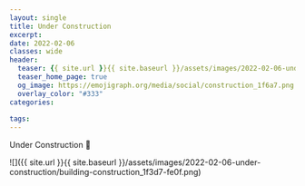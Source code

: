 ```yaml
---
layout: single
title: Under Construction
excerpt: 
date: 2022-02-06
classes: wide
header:
  teaser: {{ site.url }}{{ site.baseurl }}/assets/images/2022-02-06-under-construction/building-construction_1f3d7-fe0f.png
  teaser_home_page: true
  og_image: https://emojigraph.org/media/social/construction_1f6a7.png
  overlay_color: "#333"
categories:
 
tags:  
---
```


Under Construction :construction:


![]({{ site.url }}{{ site.baseurl }}/assets/images/2022-02-06-under-construction/building-construction_1f3d7-fe0f.png)

